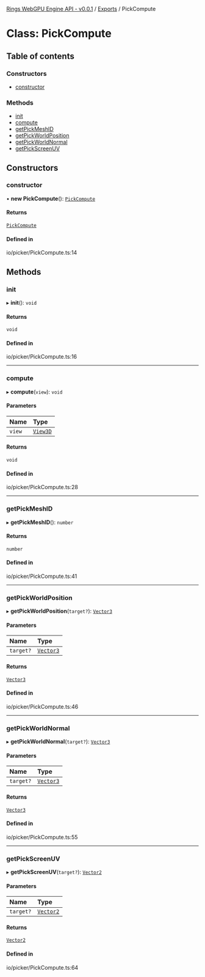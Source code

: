 [Rings WebGPU Engine API - v0.0.1](../README.md) / [Exports](../modules.md) / PickCompute

# Class: PickCompute

## Table of contents

### Constructors

- [constructor](PickCompute.md#constructor)

### Methods

- [init](PickCompute.md#init)
- [compute](PickCompute.md#compute)
- [getPickMeshID](PickCompute.md#getpickmeshid)
- [getPickWorldPosition](PickCompute.md#getpickworldposition)
- [getPickWorldNormal](PickCompute.md#getpickworldnormal)
- [getPickScreenUV](PickCompute.md#getpickscreenuv)

## Constructors

### constructor

• **new PickCompute**(): [`PickCompute`](PickCompute.md)

#### Returns

[`PickCompute`](PickCompute.md)

#### Defined in

io/picker/PickCompute.ts:14

## Methods

### init

▸ **init**(): `void`

#### Returns

`void`

#### Defined in

io/picker/PickCompute.ts:16

___

### compute

▸ **compute**(`view`): `void`

#### Parameters

| Name | Type |
| :------ | :------ |
| `view` | [`View3D`](View3D.md) |

#### Returns

`void`

#### Defined in

io/picker/PickCompute.ts:28

___

### getPickMeshID

▸ **getPickMeshID**(): `number`

#### Returns

`number`

#### Defined in

io/picker/PickCompute.ts:41

___

### getPickWorldPosition

▸ **getPickWorldPosition**(`target?`): [`Vector3`](Vector3.md)

#### Parameters

| Name | Type |
| :------ | :------ |
| `target?` | [`Vector3`](Vector3.md) |

#### Returns

[`Vector3`](Vector3.md)

#### Defined in

io/picker/PickCompute.ts:46

___

### getPickWorldNormal

▸ **getPickWorldNormal**(`target?`): [`Vector3`](Vector3.md)

#### Parameters

| Name | Type |
| :------ | :------ |
| `target?` | [`Vector3`](Vector3.md) |

#### Returns

[`Vector3`](Vector3.md)

#### Defined in

io/picker/PickCompute.ts:55

___

### getPickScreenUV

▸ **getPickScreenUV**(`target?`): [`Vector2`](Vector2.md)

#### Parameters

| Name | Type |
| :------ | :------ |
| `target?` | [`Vector2`](Vector2.md) |

#### Returns

[`Vector2`](Vector2.md)

#### Defined in

io/picker/PickCompute.ts:64
